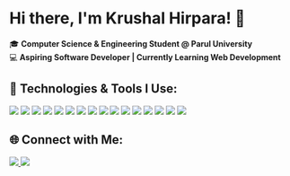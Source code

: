 # Hi there, I'm Krushal Hirpara! 👋  

🎓 **Computer Science & Engineering Student @ Parul University**  
💻 **Aspiring Software Developer | Currently Learning Web Development**  

## 🔧 Technologies & Tools I Use:
<p align="left">
  <a href="https://en.wikipedia.org/wiki/C_(programming_language)" title="C"><img src="https://img.shields.io/badge/-000000?style=for-the-badge&logo=c&logoColor=white"></a>
  <a href="https://www.java.com/" title="Java"><img src="https://img.shields.io/badge/-000000?style=for-the-badge&logo=java&logoColor=white"></a>
  <a href="https://www.python.org/" title="Python"><img src="https://img.shields.io/badge/-000000?style=for-the-badge&logo=python&logoColor=white"></a>
  <a href="https://developer.mozilla.org/en-US/docs/Web/HTML" title="HTML"><img src="https://img.shields.io/badge/-000000?style=for-the-badge&logo=html5&logoColor=white"></a>
  <a href="https://developer.mozilla.org/en-US/docs/Web/CSS" title="CSS"><img src="https://img.shields.io/badge/-000000?style=for-the-badge&logo=css3&logoColor=white"></a>
  <a href="https://developer.mozilla.org/en-US/docs/Web/JavaScript" title="JavaScript"><img src="https://img.shields.io/badge/-000000?style=for-the-badge&logo=javascript&logoColor=white"></a>
  <a href="https://react.dev/" title="React"><img src="https://img.shields.io/badge/-000000?style=for-the-badge&logo=react&logoColor=white"></a>
  <a href="https://www.postgresql.org/" title="PostgreSQL"><img src="https://img.shields.io/badge/-000000?style=for-the-badge&logo=postgresql&logoColor=white"></a>
  <a href="https://www.mongodb.com/" title="MongoDB"><img src="https://img.shields.io/badge/-000000?style=for-the-badge&logo=mongodb&logoColor=white"></a>
  <a href="https://www.gnu.org/software/bash/" title="Bash"><img src="https://img.shields.io/badge/-000000?style=for-the-badge&logo=gnu-bash&logoColor=white"></a>
  <a href="https://www.kali.org/" title="Kali Linux"><img src="https://img.shields.io/badge/-000000?style=for-the-badge&logo=kali-linux&logoColor=white"></a>
  <a href="https://www.microsoft.com/en-us/microsoft-365/excel" title="MS Excel"><img src="https://img.shields.io/badge/-000000?style=for-the-badge&logo=microsoft-excel&logoColor=white"></a>
  <a href="https://www.microsoft.com/en-us/microsoft-365/powerpoint" title="MS PowerPoint"><img src="https://img.shields.io/badge/-000000?style=for-the-badge&logo=microsoft-powerpoint&logoColor=white"></a>
  <a href="https://git-scm.com/" title="Git"><img src="https://img.shields.io/badge/-000000?style=for-the-badge&logo=git&logoColor=white"></a>
  <a href="https://github.com/" title="GitHub"><img src="https://img.shields.io/badge/-000000?style=for-the-badge&logo=github&logoColor=white"></a>
  <a href="https://code.visualstudio.com/" title="VS Code"><img src="https://img.shields.io/badge/-000000?style=for-the-badge&logo=visual-studio-code&logoColor=white"></a>
</p>

## 🌐 Connect with Me:
<p align="left">
  <a href="https://www.linkedin.com/in/krushal-hirpara" title="LinkedIn">
    <img src="https://img.shields.io/badge/-LinkedIn-0A66C2?style=for-the-badge&logo=linkedin&logoColor=white">
  </a>
  <a href="https://github.com/KRUSHAL2956" title="GitHub">
    <img src="https://img.shields.io/badge/-GitHub-181717?style=for-the-badge&logo=github&logoColor=white">
  </a>
</p>
